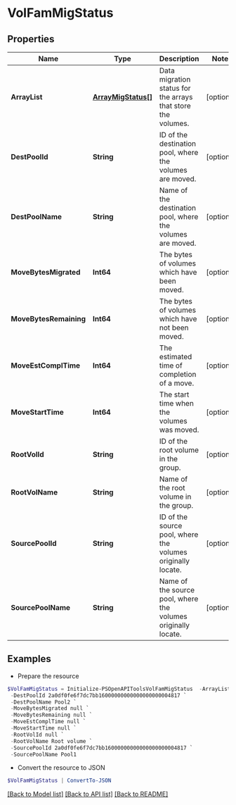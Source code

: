 # VolFamMigStatus
## Properties

Name | Type | Description | Notes
------------ | ------------- | ------------- | -------------
**ArrayList** | [**ArrayMigStatus[]**](ArrayMigStatus.md) | Data migration status for the arrays that store the volumes. | [optional] 
**DestPoolId** | **String** | ID of the destination pool, where the volumes are moved. | [optional] 
**DestPoolName** | **String** | Name of the destination pool, where the volumes are moved. | [optional] 
**MoveBytesMigrated** | **Int64** | The bytes of volumes which have been moved. | [optional] 
**MoveBytesRemaining** | **Int64** | The bytes of volumes which have not been moved. | [optional] 
**MoveEstComplTime** | **Int64** | The estimated time of completion of a move. | [optional] 
**MoveStartTime** | **Int64** | The start time when the volumes was moved. | [optional] 
**RootVolId** | **String** | ID of the root volume in the group. | [optional] 
**RootVolName** | **String** | Name of the root volume in the group. | [optional] 
**SourcePoolId** | **String** | ID of the source pool, where the volumes originally locate. | [optional] 
**SourcePoolName** | **String** | Name of the source pool, where the volumes originally locate. | [optional] 

## Examples

- Prepare the resource
```powershell
$VolFamMigStatus = Initialize-PSOpenAPIToolsVolFamMigStatus  -ArrayList null `
 -DestPoolId 2a0df0fe6f7dc7bb16000000000000000000004817 `
 -DestPoolName Pool2 `
 -MoveBytesMigrated null `
 -MoveBytesRemaining null `
 -MoveEstComplTime null `
 -MoveStartTime null `
 -RootVolId null `
 -RootVolName Root volume `
 -SourcePoolId 2a0df0fe6f7dc7bb16000000000000000000004817 `
 -SourcePoolName Pool1
```

- Convert the resource to JSON
```powershell
$VolFamMigStatus | ConvertTo-JSON
```

[[Back to Model list]](../README.md#documentation-for-models) [[Back to API list]](../README.md#documentation-for-api-endpoints) [[Back to README]](../README.md)

